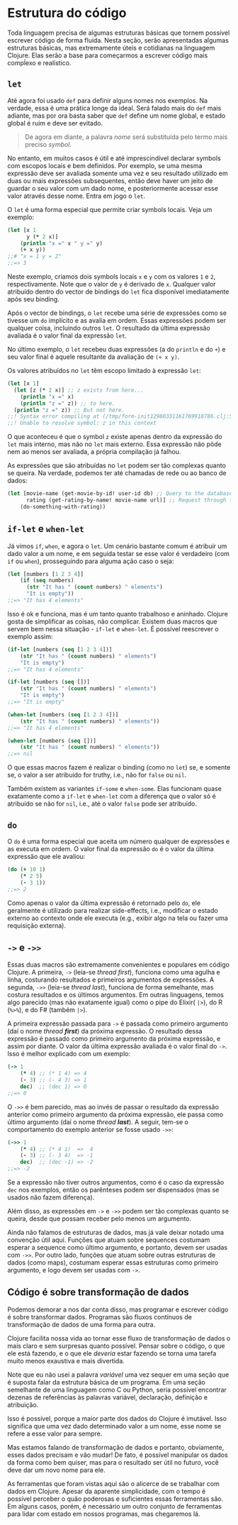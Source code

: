 # Estrutura do código

Toda linguagem precisa de algumas estruturas básicas que tornem possível escrever
código de forma fluida. Nesta seção, serão apresentadas algumas estruturas
básicas, mas extremamente úteis e cotidianas na linguagem Clojure. Elas serão
a base para começarmos a escrever código mais compĺexo e realístico.

## `let`

Até agora foi usado `def` para definir alguns nomes nos exemplos. Na verdade,
essa é uma prática longe da ideal. Será falado mais do `def` mais adiante, mas por ora
basta saber que `def` define um nome global, e estado global é ruim e deve ser
evitado.

> De agora em diante, a palavra _nome_ será substituída pelo termo mais preciso
> _symbol_.

No entanto, em muitos casos é útil e até imprescindível declarar symbols com
escopos locais e bem definidos. Por exemplo, se uma mesma expressão deve ser avaliada
somente uma vez e seu resultado utilizado em duas ou mais expressões subsequentes,
então deve haver um jeito de guardar o seu valor com um dado nome, e
posteriormente acessar esse valor através desse nome. Entra em jogo o `let`.

O `let` é uma forma especial que permite criar symbols locais. Veja um exemplo:

```clojure
(let [x 1
      y (* 2 x)]
    (println "x =" x " y =" y)
    (+ x y))
;;# "x = 1 y = 2"
;;=> 3
```

Neste exemplo, criamos dois symbols locais `x` e `y` com os valores `1` e `2`, respectivamente.
Note que o valor de `y` é derivado de `x`. Qualquer valor atribuído dentro do
vector de bindings do `let` fica disponível imediatamente após seu binding. 

Após o vector de bindings, o `let` recebe uma série de expressões
como se tivesse um `do` implícito e as avalia em ordem. Essas expressões
podem ser qualquer coisa, incluindo outros `let`. O resultado da última expressão
avaliada é o valor final da expressão `let`.

No último exemplo, o `let` recebeu duas expressões (a do `println` e do `+`)
e seu valor final é aquele resultante da avaliação de `(+ x y)`.

Os valores atribuídos no `let` têm escopo limitado à expressão `let`:

```clojure
(let [x 1]
  (let [z (* 2 x)] ;; z exists from here...
    (println "x =" x)
    (println "z =" z)) ;; to here.
  (println "z =" z)) ;; But not here.
;;! Syntax error compiling at (/tmp/form-init12980331161769918786.clj:5:3).
;;! Unable to resolve symbol: z in this context
```

O que aconteceu é que o symbol `z` existe apenas dentro da expressão do `let` mais
interno, mas nâo no `let` mais externo. Essa expressão não pôde nem ao menos
ser avaliada, a própria compilação já falhou.

As expressões que são atribuídas no `let` podem ser tão complexas quanto se queira.
Na verdade, podemos ter até chamadas de rede ou ao banco de dados:

```clojure
(let [movie-name (get-movie-by-id! user-id db) ;; Query to the database.
      rating (get-rating-by-name! movie-name url)] ;; Request through the network.
    (do-something-with-rating))
```

## `if-let` e `when-let`

Já vimos `if`, `when`, e agora o `let`. Um cenário bastante comum é atribuir
um dado valor a um nome, e em seguida testar se esse valor é verdadeiro (com
`if` ou `when`), prosseguindo para alguma ação caso o seja:

```clojure
(let [numbers [1 2 3 4]]
    (if (seq numbers)
      (str "It has " (count numbers) " elements")
      "It is empty"))
;;=> "It has 4 elements"
```

Isso é ok e funciona, mas é um tanto quanto trabalhoso e aninhado. Clojure gosta
de simplificar as coisas, não complicar. Existem duas macros que servem bem nessa
situação - `if-let` e `when-let`. É possível reescrever o exemplo assim:

```clojure
(if-let [numbers (seq [1 2 3 4])]
    (str "It has " (count numbers) " elements")
    "It is empty")
;;=> "It has 4 elements"

(if-let [numbers (seq [])]
    (str "It has " (count numbers) " elements")
    "It is empty")
;;=> "It is empty"

(when-let [numbers (seq [1 2 3 4])]
    (str "It has " (count numbers) " elements"))
;;=> "It has 4 elements"

(when-let [numbers (seq [])]
    (str "It has " (count numbers) " elements"))
;;=> nil
```

O que essas macros fazem é realizar o binding (como no `let`) se, e somente se,
o valor a ser atribuído for truthy, i.e., não for `false` ou `nil`.

Também existem as variantes `if-some` e `when-some`. Elas funcionam quase
exatamente como a `if-let` e `when-let` com a diferença que o valor
só é atribuído se não for `nil`, i.e., até o valor `false` pode ser atribuído.

## `do`

O `do` é uma forma especial que aceita um número qualquer de expressões e
as executa em ordem. O valor final da expressão `do` é o valor da última expressão
que ele avaliou:

```clojure
(do (+ 10 1)
    (* 2 5)
    (- 3 1))
;;=> 2
```

Como apenas o valor da última expressão é retornado pelo `do`, ele geralmente
é utilizado para realizar side-effects, i.e., modificar o estado externo ao
contexto onde ele executa (e.g., exibir algo na tela ou fazer uma requisição externa).

## `->` e `->>`

Essas duas macros são extremamente convenientes e populares em código Clojure.
A primeira, `->` (leia-se _thread first_), funciona como uma agulha e linha, costurando
resultados e primeiros argumentos de expressões. A segunda, `->>` (leia-se _thread last_),
funciona de forma semelhante, mas costura resultados e os últimos argumentos.
Em outras linguagens, temos algo parecido
(mas não exatamente igual) como o pipe do Elixir( `|>`), do R (`%>%`), e do F# (também `|>`).

A primeira expressão passada para `->` é passada
como primeiro argumento (daí o nome _thread **first**_) da próxima expressão.
O resultado dessa expressão é passado como primeiro argumento da próxima expressão, e assim
por diante. O valor da última expressão avaliada é o valor final do `->`.
Isso é melhor explicado com um exemplo:

```clojure
(-> 1
    (* 4) ;; (* 1 4) => 4
    (- 3) ;; (- 4 3) => 1
    dec)  ;; (dec 1) => 0
;;=> 0
```

O `->>` é bem parecido, mas ao invés de passar o resultado da expressão anterior
como primeiro argumento da próxima expressão, ele passa como último argumento
(daí o nome _thread **last**_). A seguir, tem-se o comportamento do exemplo anterior
se fosse usado `->>`:

```clojure
(->> 1
    (* 4) ;; (* 4 1)  =>  4
    (- 3) ;; (- 3 4)  => -1
    dec)  ;; (dec -1) => -2
;;=> -2
```

Se a expressão não tiver outros argumentos, como é o caso da expressão `dec` nos
exemplos, então os parênteses podem ser dispensados (mas se usados não fazem diferença).

Além disso, as expressões em `->` e `->>` podem ser tão complexas quanto se queira,
desde que possam receber pelo menos um argumento.

Ainda não falamos de estruturas de dados, mas já vale deixar notado uma convenção
útil aqui. Funções que atuam sobre sequences costumam esperar a sequence como último
argumento, e portanto, devem ser usadas com `->>`. Por outro lado, funções que atuam
sobre outras estruturas de dados (como maps), costumam esperar essas estruturas
como primeiro argumento, e logo devem ser usadas com `->`.

## Código é sobre transformação de dados

Podemos demorar a nos dar conta disso, mas programar e escrever código é sobre
transformar dados. Programas são fluxos contínuos de transformação de dados
de uma forma para outra.

Clojure facilita nossa vida ao tornar esse fluxo de transformação de dados
o mais claro e sem surpresas quanto possível. Pensar sobre o código, o que ele
está fazendo, e o que ele _deveria_ estar fazendo se torna uma tarefa muito menos
exaustiva e mais divertida.

Note que eu não usei a palavra _variável_ uma vez sequer em uma seção que é
suposta falar da estrutura básica de um programa. Em uma seção semelhante
de uma linguagem como C ou Python, seria possível encontrar dezenas de referências
às palavras variável, declaração, definição e atribuição.

Isso é possível, porque a maior parte dos dados do Clojure é imutável. Isso
significa que uma vez dado determinado valor a um nome, esse nome se refere a
esse valor para sempre.

Mas estamos falando de transformação de dados e portanto, obviamente, esses dados
precisam e vão mudar! De fato, é possível manipular os dados da forma como bem quiser,
mas para o resultado ser útil no futuro, você deve dar um novo nome para ele.

As ferramentas que foram vistas aqui são o alicerce de se trabalhar com dados em
Clojure. Apesar da aparente simplicidade, com o tempo é possível perceber o quão
poderosas e suficientes essas ferramentas são. Em alguns casos, porém, é necessário
um outro conjunto de ferramentas para lidar com estado em nossos programas,
mas chegaremos lá.

<!--
## Destructuring (mover para Estruturas de dados)

Clojure não tem pattern-matching built-in, mas possui um mecanismo quase tão
poderoso quanto, que permite associar symbols a partes de uma estrutura de dados
complexa durante um binding. Esse mecanismo é chamado destructuring, porque
ele se assemelha a desconstrução de uma estrutura de dados complexa em suas partes.
-->
